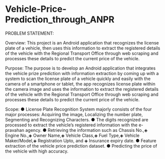 # Vehicle-Price-Prediction_through_ANPR
    
PROBLEM STATEMENT:

Overview:
This project is an Android application that recognizes the license plate of a vehicle, then uses this information to extract the registered details of the vehicle with the Regional Transport Office through web scraping and processes these details to predict the current price of the vehicle.

Purpose:
The purpose is to develop an Android application that integrates the vehicle prize prediction with information extraction by coming up with a system to scan the license plate of a vehicle quickly and easily with the camera of a smartphone or tablet, the app recognizes license plate within the camera image and uses the information to extract the registered details of the vehicle with the Regional Transport Office through web scraping and processes these details to predict the current price of the vehicle.

Scope:
● License Plate Recognition System majorly consists of the four major processes: Acquiring
the image, Localizing the number plate, Segmenting and Recognizing Characters.
● The digits recognized are processed to extract the vehicle’s registered information with the e-pravahan agency.
● Retrieving the information such as Chassis No.,◈ Engine No.,◈ Owner Name,◈ Vehicle
Class,◈ Fuel Type,◈ Vehicle Maker/Model,◈ Registration Upto, and ◈ Insurance expiry date.
● Feature extraction of the vehicle price prediction dataset.
● Predicting the price of the vehicle with high accuracy.
